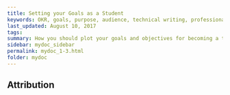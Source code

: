 ```yaml
---
title: Setting your Goals as a Student
keywords: OKR, goals, purpose, audience, technical writing, professional writing
last_updated: August 10, 2017
tags: 
summary: How you should plot your goals and objectives for becoming a technical or professional writer. 
sidebar: mydoc_sidebar
permalink: mydoc_1-3.html
folder: mydoc
---
```


## Attribution 
